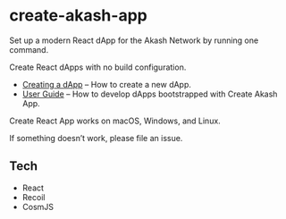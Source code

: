 # create-akash-app

Set up a modern React dApp for the Akash Network by running one command.


Create React dApps with no build configuration.

- [Creating a dApp](./docs/creating-a-dapp.md) – How to create a new dApp.
- [User Guide](./docs/users-guide.md) – How to develop dApps bootstrapped with Create Akash App.

Create React App works on macOS, Windows, and Linux.

If something doesn’t work, please file an issue.

## Tech

- React
- Recoil
- CosmJS



